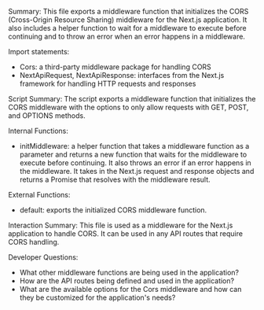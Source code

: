 Summary:
This file exports a middleware function that initializes the CORS (Cross-Origin Resource Sharing) middleware for the Next.js application. It also includes a helper function to wait for a middleware to execute before continuing and to throw an error when an error happens in a middleware.

Import statements:
- Cors: a third-party middleware package for handling CORS
- NextApiRequest, NextApiResponse: interfaces from the Next.js framework for handling HTTP requests and responses

Script Summary:
The script exports a middleware function that initializes the CORS middleware with the options to only allow requests with GET, POST, and OPTIONS methods.

Internal Functions:
- initMiddleware: a helper function that takes a middleware function as a parameter and returns a new function that waits for the middleware to execute before continuing. It also throws an error if an error happens in the middleware. It takes in the Next.js request and response objects and returns a Promise that resolves with the middleware result.

External Functions:
- default: exports the initialized CORS middleware function.

Interaction Summary:
This file is used as a middleware for the Next.js application to handle CORS. It can be used in any API routes that require CORS handling.

Developer Questions:
- What other middleware functions are being used in the application?
- How are the API routes being defined and used in the application?
- What are the available options for the Cors middleware and how can they be customized for the application's needs?